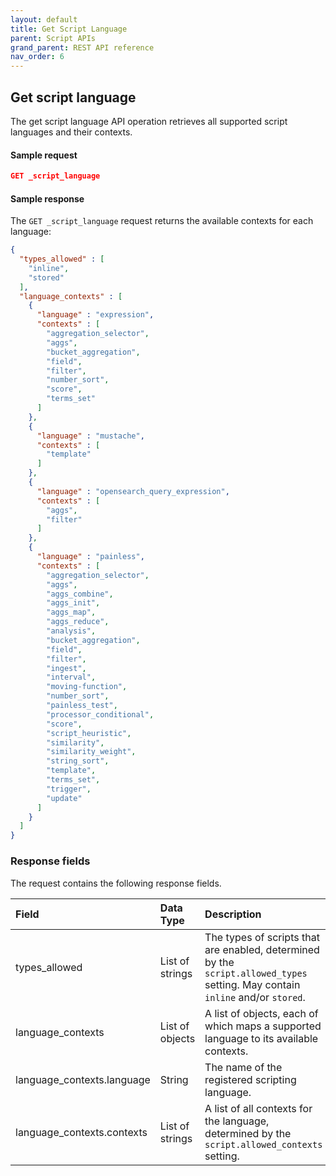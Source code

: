 ```yaml
---
layout: default
title: Get Script Language
parent: Script APIs
grand_parent: REST API reference
nav_order: 6
---
```


## Get script language

The get script language API operation retrieves all supported script languages and their contexts.

#### Sample request

```json
GET _script_language
```

#### Sample response

The `GET _script_language` request returns the available contexts for each language:

```json
{
  "types_allowed" : [
    "inline",
    "stored"
  ],
  "language_contexts" : [
    {
      "language" : "expression",
      "contexts" : [
        "aggregation_selector",
        "aggs",
        "bucket_aggregation",
        "field",
        "filter",
        "number_sort",
        "score",
        "terms_set"
      ]
    },
    {
      "language" : "mustache",
      "contexts" : [
        "template"
      ]
    },
    {
      "language" : "opensearch_query_expression",
      "contexts" : [
        "aggs",
        "filter"
      ]
    },
    {
      "language" : "painless",
      "contexts" : [
        "aggregation_selector",
        "aggs",
        "aggs_combine",
        "aggs_init",
        "aggs_map",
        "aggs_reduce",
        "analysis",
        "bucket_aggregation",
        "field",
        "filter",
        "ingest",
        "interval",
        "moving-function",
        "number_sort",
        "painless_test",
        "processor_conditional",
        "score",
        "script_heuristic",
        "similarity",
        "similarity_weight",
        "string_sort",
        "template",
        "terms_set",
        "trigger",
        "update"
      ]
    }
  ]
}
```

### Response fields

The request contains the following response fields.

Field | Data Type | Description | 
:--- | :--- | :---
types_allowed | List of strings | The types of scripts that are enabled, determined by the `script.allowed_types` setting. May contain `inline` and/or `stored`.
language_contexts | List of objects | A list of objects, each of which maps a supported language to its available contexts.
language_contexts.language | String | The name of the registered scripting language.
language_contexts.contexts | List of strings | A list of all contexts for the language, determined by the `script.allowed_contexts` setting.
